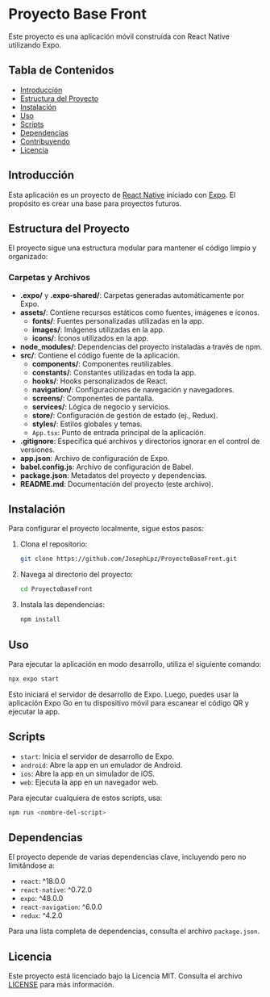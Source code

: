 # Proyecto Base Front

Este proyecto es una aplicación móvil construida con React Native utilizando Expo.

## Tabla de Contenidos

- [Introducción](#introducción)
- [Estructura del Proyecto](#estructura-del-proyecto)
- [Instalación](#instalación)
- [Uso](#uso)
- [Scripts](#scripts)
- [Dependencias](#dependencias)
- [Contribuyendo](#contribuyendo)
- [Licencia](#licencia)

## Introducción

Esta aplicación es un proyecto de [React Native](https://reactnative.dev/) iniciado con [Expo](https://expo.dev/). 
El propósito es crear una base para proyectos futuros.

## Estructura del Proyecto

El proyecto sigue una estructura modular para mantener el código limpio y organizado:

### Carpetas y Archivos

- **.expo/** y **.expo-shared/**: Carpetas generadas automáticamente por Expo.
- **assets/**: Contiene recursos estáticos como fuentes, imágenes e íconos.
  - **fonts/**: Fuentes personalizadas utilizadas en la app.
  - **images/**: Imágenes utilizadas en la app.
  - **icons/**: Íconos utilizados en la app.
- **node_modules/**: Dependencias del proyecto instaladas a través de npm.
- **src/**: Contiene el código fuente de la aplicación.
  - **components/**: Componentes reutilizables.
  - **constants/**: Constantes utilizadas en toda la app.
  - **hooks/**: Hooks personalizados de React.
  - **navigation/**: Configuraciones de navegación y navegadores.
  - **screens/**: Componentes de pantalla.
  - **services/**: Lógica de negocio y servicios.
  - **store/**: Configuración de gestión de estado (ej., Redux).
  - **styles/**: Estilos globales y temas.
  - `App.tsx`: Punto de entrada principal de la aplicación.
- **.gitignore**: Especifica qué archivos y directorios ignorar en el control de versiones.
- **app.json**: Archivo de configuración de Expo.
- **babel.config.js**: Archivo de configuración de Babel.
- **package.json**: Metadatos del proyecto y dependencias.
- **README.md**: Documentación del proyecto (este archivo).

## Instalación

Para configurar el proyecto localmente, sigue estos pasos:

1. Clona el repositorio:
    ```sh
    git clone https://github.com/JosephLpz/ProyectoBaseFront.git
    ```
2. Navega al directorio del proyecto:
    ```sh
    cd ProyectoBaseFront
    ```
3. Instala las dependencias:
    ```sh
    npm install
    ```

## Uso

Para ejecutar la aplicación en modo desarrollo, utiliza el siguiente comando:
```sh
npx expo start
```

Esto iniciará el servidor de desarrollo de Expo. Luego, puedes usar la aplicación Expo Go en tu dispositivo móvil para escanear el código QR y ejecutar la app.

## Scripts

- `start`: Inicia el servidor de desarrollo de Expo.
- `android`: Abre la app en un emulador de Android.
- `ios`: Abre la app en un simulador de iOS.
- `web`: Ejecuta la app en un navegador web.

Para ejecutar cualquiera de estos scripts, usa:
```sh
npm run <nombre-del-script>
```

## Dependencias

El proyecto depende de varias dependencias clave, incluyendo pero no limitándose a:

- `react`: ^18.0.0
- `react-native`: ^0.72.0
- `expo`: ^48.0.0
- `react-navigation`: ^6.0.0
- `redux`: ^4.2.0

Para una lista completa de dependencias, consulta el archivo `package.json`.

## Licencia

Este proyecto está licenciado bajo la Licencia MIT. Consulta el archivo [LICENSE](LICENSE) para más información.

